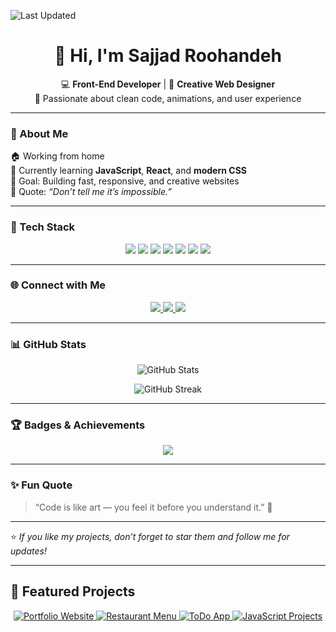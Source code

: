 ![Last Updated](https://img.shields.io/github/last-commit/SajjadR17/SajjadR17?label=Last%20updated&style=for-the-badge&color=blue)


<h1 align="center">👋 Hi, I'm Sajjad Roohandeh</h1>

<p align="center">
  💻 <b>Front-End Developer</b> | 🎨 <b>Creative Web Designer</b><br>
  🚀 Passionate about clean code, animations, and user experience
</p>

---

### 🌟 About Me
🏠 Working from home  
🌱 Currently learning **JavaScript**, **React**, and **modern CSS**  
🎯 Goal: Building fast, responsive, and creative websites  
💬 Quote: *“Don’t tell me it’s impossible.”*  

---

### 🧠 Tech Stack
<p align="center">
  <img src="https://img.shields.io/badge/HTML5-E34F26?style=for-the-badge&logo=html5&logoColor=white" />
  <img src="https://img.shields.io/badge/CSS3-1572B6?style=for-the-badge&logo=css3&logoColor=white" />
  <img src="https://img.shields.io/badge/JavaScript-F7DF1E?style=for-the-badge&logo=javascript&logoColor=black" />
  <img src="https://img.shields.io/badge/React-61DAFB?style=for-the-badge&logo=react&logoColor=black" />
  <img src="https://img.shields.io/badge/Git-F05032?style=for-the-badge&logo=git&logoColor=white" />
  <img src="https://img.shields.io/badge/GitHub-181717?style=for-the-badge&logo=github&logoColor=white" />
  <img src="https://img.shields.io/badge/VSCode-0078D4?style=for-the-badge&logo=visualstudiocode&logoColor=white" />
</p>

---

### 🌐 Connect with Me
<p align="center">
  <a href="mailto:roohandehsredi6@gmail.com">
    <img src="https://img.shields.io/badge/Gmail-D14836?style=for-the-badge&logo=gmail&logoColor=white" />
  </a>
  <a href="https://www.linkedin.com/in/sajjad-roohandeh">
    <img src="https://img.shields.io/badge/LinkedIn-0077B5?style=for-the-badge&logo=linkedin&logoColor=white" />
  </a>
  <a href="https://www.instagram.com/web_sajjad">
    <img src="https://img.shields.io/badge/Instagram-E4405F?style=for-the-badge&logo=instagram&logoColor=white" />
  </a>
</p>

---

### 📊 GitHub Stats
<p align="center">
  <img src="https://github-readme-stats.vercel.app/api?username=SajjadR17&show_icons=true&theme=tokyonight" alt="GitHub Stats" />
</p>

<p align="center">
  <img src="https://github-readme-streak-stats.herokuapp.com/?user=SajjadR17&theme=tokyonight" alt="GitHub Streak" />
</p>

---

### 🏆 Badges & Achievements
<p align="center">
  <img src="https://github-profile-trophy.vercel.app/?username=SajjadR17&theme=tokyonight&margin-w=10&row=1" />
</p>

---

### ✨ Fun Quote
> “Code is like art — you feel it before you understand it.” 🎨  

---

⭐️ *If you like my projects, don’t forget to star them and follow me for updates!*

---

## 🌟 Featured Projects

<p align="center">
  <a href="https://sajjadr17.github.io/My-New-Portfolio/" target="_blank">
    <img src="https://img.shields.io/badge/Portfolio%20Website-%2300C4CC.svg?&style=for-the-badge&logo=google-chrome&logoColor=white" alt="Portfolio Website" />
  </a>
  
  <a href="https://github.com/SajjadR17/Restaurant-Menu" target="_blank">
    <img src="https://img.shields.io/badge/Restaurant%20Menu-%23FF9800.svg?&style=for-the-badge&logo=html5&logoColor=white" alt="Restaurant Menu" />
  </a>
  
  <a href="https://github.com/SajjadR17/ToDo-App" target="_blank">
    <img src="https://img.shields.io/badge/ToDo%20List-%23007ACC.svg?&style=for-the-badge&logo=javascript&logoColor=white" alt="ToDo App" />
  </a>
  
  <a href="https://github.com/SajjadR17/JS-Projects" target="_blank">
    <img src="https://img.shields.io/badge/JavaScript%20Projects-%23F7DF1E.svg?&style=for-the-badge&logo=javascript&logoColor=black" alt="JavaScript Projects" />
  </a>
</p>

<!-- Profile auto-refreshed 🚀 -->
